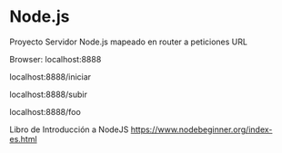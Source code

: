 # Node.js
Proyecto Servidor Node.js mapeado en router a peticiones URL

Browser:
localhost:8888

localhost:8888/iniciar

localhost:8888/subir

localhost:8888/foo

Libro de Introducción a NodeJS
https://www.nodebeginner.org/index-es.html
